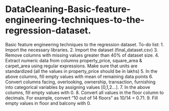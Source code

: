 # DataCleaning-Basic-feature-engineering-techniques-to-the-regression-dataset.
Basic feature engineering techniques to the regression dataset. To-do list: 1. Import the necessary libraries.  2. Import the dataset (final_dataset.csv)  3. Remove columns with missing values greater than 40% of dataset size.  4. Extract numeric data from columns property_price, square_area &amp; carpet_area using regular expressions. Make sure that units are standardized (all the values in property_price should be in lakhs)  5. In the above columns, fill empty values with mean of remaining data points 6. Convert columns facing, overlooking, ownership, transaction, furnishing into categorical variables by assigning values [0,1,2…].  7. In the above columns, fill empty values with 0.  8. Convert all values in the floor column to decimals. For example, convert “10 out of 14 floors” as 10/14 = 0.71.  9. Fill empty values in floor and balcony with 0. 
